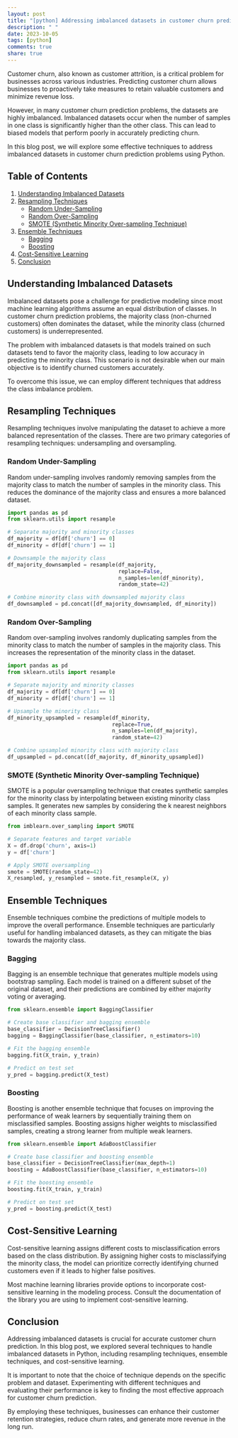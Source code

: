 ```yaml
---
layout: post
title: "[python] Addressing imbalanced datasets in customer churn prediction problems in Python"
description: " "
date: 2023-10-05
tags: [python]
comments: true
share: true
---
```


Customer churn, also known as customer attrition, is a critical problem for businesses across various industries. Predicting customer churn allows businesses to proactively take measures to retain valuable customers and minimize revenue loss.

However, in many customer churn prediction problems, the datasets are highly imbalanced. Imbalanced datasets occur when the number of samples in one class is significantly higher than the other class. This can lead to biased models that perform poorly in accurately predicting churn.

In this blog post, we will explore some effective techniques to address imbalanced datasets in customer churn prediction problems using Python.

## Table of Contents
1. [Understanding Imbalanced Datasets](#understanding-imbalanced-datasets)
2. [Resampling Techniques](#resampling-techniques)
   - [Random Under-Sampling](#random-under-sampling)
   - [Random Over-Sampling](#random-over-sampling)
   - [SMOTE (Synthetic Minority Over-sampling Technique)](#smote)
3. [Ensemble Techniques](#ensemble-techniques)
   - [Bagging](#bagging)
   - [Boosting](#boosting)
4. [Cost-Sensitive Learning](#cost-sensitive-learning)
5. [Conclusion](#conclusion)

## Understanding Imbalanced Datasets <a name="understanding-imbalanced-datasets"></a>

Imbalanced datasets pose a challenge for predictive modeling since most machine learning algorithms assume an equal distribution of classes. In customer churn prediction problems, the majority class (non-churned customers) often dominates the dataset, while the minority class (churned customers) is underrepresented.

The problem with imbalanced datasets is that models trained on such datasets tend to favor the majority class, leading to low accuracy in predicting the minority class. This scenario is not desirable when our main objective is to identify churned customers accurately.

To overcome this issue, we can employ different techniques that address the class imbalance problem.

## Resampling Techniques <a name="resampling-techniques"></a>

Resampling techniques involve manipulating the dataset to achieve a more balanced representation of the classes. There are two primary categories of resampling techniques: undersampling and oversampling.

### Random Under-Sampling <a name="random-under-sampling"></a>

Random under-sampling involves randomly removing samples from the majority class to match the number of samples in the minority class. This reduces the dominance of the majority class and ensures a more balanced dataset.

```python
import pandas as pd
from sklearn.utils import resample

# Separate majority and minority classes
df_majority = df[df['churn'] == 0]
df_minority = df[df['churn'] == 1]

# Downsample the majority class
df_majority_downsampled = resample(df_majority, 
                                   replace=False, 
                                   n_samples=len(df_minority), 
                                   random_state=42)

# Combine minority class with downsampled majority class
df_downsampled = pd.concat([df_majority_downsampled, df_minority])
```

### Random Over-Sampling <a name="random-over-sampling"></a>

Random over-sampling involves randomly duplicating samples from the minority class to match the number of samples in the majority class. This increases the representation of the minority class in the dataset.

```python
import pandas as pd
from sklearn.utils import resample

# Separate majority and minority classes
df_majority = df[df['churn'] == 0]
df_minority = df[df['churn'] == 1]

# Upsample the minority class
df_minority_upsampled = resample(df_minority, 
                                 replace=True, 
                                 n_samples=len(df_majority), 
                                 random_state=42)

# Combine upsampled minority class with majority class
df_upsampled = pd.concat([df_majority, df_minority_upsampled])
```

### SMOTE (Synthetic Minority Over-sampling Technique) <a name="smote"></a>

SMOTE is a popular oversampling technique that creates synthetic samples for the minority class by interpolating between existing minority class samples. It generates new samples by considering the k nearest neighbors of each minority class sample.

```python
from imblearn.over_sampling import SMOTE

# Separate features and target variable
X = df.drop('churn', axis=1)
y = df['churn']

# Apply SMOTE oversampling
smote = SMOTE(random_state=42)
X_resampled, y_resampled = smote.fit_resample(X, y)
```

## Ensemble Techniques <a name="ensemble-techniques"></a>

Ensemble techniques combine the predictions of multiple models to improve the overall performance. Ensemble techniques are particularly useful for handling imbalanced datasets, as they can mitigate the bias towards the majority class.

### Bagging <a name="bagging"></a>

Bagging is an ensemble technique that generates multiple models using bootstrap sampling. Each model is trained on a different subset of the original dataset, and their predictions are combined by either majority voting or averaging.

```python
from sklearn.ensemble import BaggingClassifier

# Create base classifier and bagging ensemble
base_classifier = DecisionTreeClassifier()
bagging = BaggingClassifier(base_classifier, n_estimators=10)

# Fit the bagging ensemble
bagging.fit(X_train, y_train)

# Predict on test set
y_pred = bagging.predict(X_test)
```

### Boosting <a name="boosting"></a>

Boosting is another ensemble technique that focuses on improving the performance of weak learners by sequentially training them on misclassified samples. Boosting assigns higher weights to misclassified samples, creating a strong learner from multiple weak learners.

```python
from sklearn.ensemble import AdaBoostClassifier

# Create base classifier and boosting ensemble
base_classifier = DecisionTreeClassifier(max_depth=1)
boosting = AdaBoostClassifier(base_classifier, n_estimators=10)

# Fit the boosting ensemble
boosting.fit(X_train, y_train)

# Predict on test set
y_pred = boosting.predict(X_test)
```

## Cost-Sensitive Learning <a name="cost-sensitive-learning"></a>

Cost-sensitive learning assigns different costs to misclassification errors based on the class distribution. By assigning higher costs to misclassifying the minority class, the model can prioritize correctly identifying churned customers even if it leads to higher false positives.

Most machine learning libraries provide options to incorporate cost-sensitive learning in the modeling process. Consult the documentation of the library you are using to implement cost-sensitive learning.


## Conclusion <a name="conclusion"></a>

Addressing imbalanced datasets is crucial for accurate customer churn prediction. In this blog post, we explored several techniques to handle imbalanced datasets in Python, including resampling techniques, ensemble techniques, and cost-sensitive learning.

It is important to note that the choice of technique depends on the specific problem and dataset. Experimenting with different techniques and evaluating their performance is key to finding the most effective approach for customer churn prediction.

By employing these techniques, businesses can enhance their customer retention strategies, reduce churn rates, and generate more revenue in the long run.